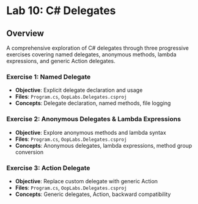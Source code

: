 # Lab 10: C# Delegates

## Overview
A comprehensive exploration of C# delegates through three progressive exercises covering named delegates, anonymous methods, lambda expressions, and generic Action delegates.

### Exercise 1: Named Delegate
- **Objective**: Explicit delegate declaration and usage
- **Files**: `Program.cs`, `OopLabs.Delegates.csproj`
- **Concepts**: Delegate declaration, named methods, file logging

### Exercise 2: Anonymous Delegates & Lambda Expressions  
- **Objective**: Explore anonymous methods and lambda syntax
- **Files**: `Program.cs`, `OopLabs.Delegates.csproj`
- **Concepts**: Anonymous delegates, lambda expressions, method group conversion

### Exercise 3: Action<T> Delegate
- **Objective**: Replace custom delegate with generic Action<T>
- **Files**: `Program.cs`, `OopLabs.Delegates.csproj`
- **Concepts**: Generic delegates, Action<T>, backward compatibility
